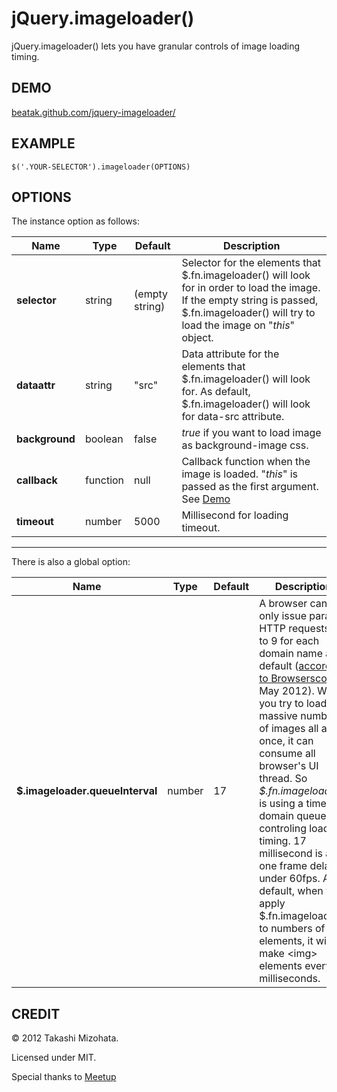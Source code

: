 jQuery.imageloader()
====================

jQuery.imageloader() lets you have granular controls of image loading timing.

DEMO
----

[beatak.github.com/jquery-imageloader/](http://beatak.github.com/jquery-imageloader/ "github page")

EXAMPLE
-------

    $('.YOUR-SELECTOR').imageloader(OPTIONS)

OPTIONS
-------

The instance option as follows:

Name|Type|Default|Description
----|----|-------|-----------
**selector**|string|(empty string)|Selector for the elements that $.fn.imageloader() will look for in order to load the image. If the empty string is passed, $.fn.imageloader() will try to load the image on "*this*" object.
**dataattr**|string|"src"|Data attribute for the elements that $.fn.imageloader() will look for. As default, $.fn.imageloader() will look for data-src attribute.
**background**|boolean|false|*true* if you want to load image as background-image css.
**callback**|function|null|Callback function when the image is loaded. "*this*" is passed as the first argument. See [Demo](http://beatak.github.com/jquery-imageloader/ "github page")
**timeout**|number|5000|Millisecond for loading timeout.

***

There is also a global option:

Name|Type|Default|Description
----|----|-------|-----------
**$.imageloader.queueInterval**|number|17|A browser can only issue parallel HTTP requests 2 to 9 for each domain name as a default ([according to Browserscope](http://www.browserscope.org/?category=network "Connections per Hostname"), May 2012).  When you try to load massive numbers of images all at once, it can consume all browser's UI thread.  So *$.fn.imageloader()* is using a time-domain queue for controling loading timing.  17 millisecond is a one frame delay under 60fps.  As default, when you apply $.fn.imageloader() to numbers of elements, it will make &lt;img&gt; elements every 17 milliseconds.


CREDIT
------

© 2012 Takashi Mizohata.

Licensed under MIT.

Special thanks to [Meetup](http://www.meetup.com/ "Meetup")